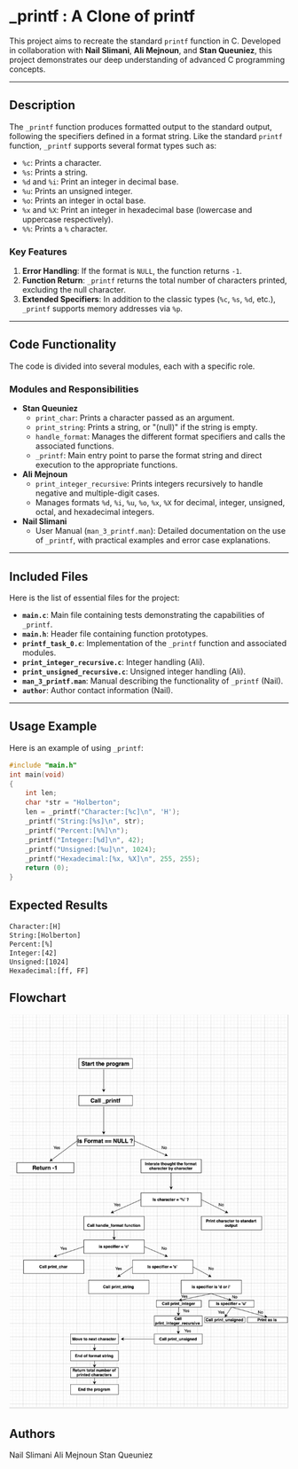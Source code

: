 # _printf : A Clone of printf

This project aims to recreate the standard `printf` function in C. Developed in collaboration with **Nail Slimani**, **Ali Mejnoun**, and **Stan Queuniez**, this project demonstrates our deep understanding of advanced C programming concepts.

---

## Description

The `_printf` function produces formatted output to the standard output, following the specifiers defined in a format string. Like the standard `printf` function, `_printf` supports several format types such as:
- `%c`: Prints a character.
- `%s`: Prints a string.
- `%d` and `%i`: Print an integer in decimal base.
- `%u`: Prints an unsigned integer.
- `%o`: Prints an integer in octal base.
- `%x` and `%X`: Print an integer in hexadecimal base (lowercase and uppercase respectively).
- `%%`: Prints a `%` character.

### Key Features

1. **Error Handling**: If the format is `NULL`, the function returns `-1`.
2. **Function Return**: `_printf` returns the total number of characters printed, excluding the null character.
3. **Extended Specifiers**: In addition to the classic types (`%c`, `%s`, `%d`, etc.), `_printf` supports memory addresses via `%p`.

---

## Code Functionality

The code is divided into several modules, each with a specific role.

### Modules and Responsibilities

- **Stan Queuniez**
	- `print_char`: Prints a character passed as an argument.
	- `print_string`: Prints a string, or "(null)" if the string is empty.
	- `handle_format`: Manages the different format specifiers and calls the associated functions.
	- `_printf`: Main entry point to parse the format string and direct execution to the appropriate functions.
- **Ali Mejnoun**
	- `print_integer_recursive`: Prints integers recursively to handle negative and multiple-digit cases.
	- Manages formats `%d`, `%i`, `%u`, `%o`, `%x`, `%X` for decimal, integer, unsigned, octal, and hexadecimal integers.
- **Nail Slimani**
	- User Manual (`man_3_printf.man`): Detailed documentation on the use of `_printf`, with practical examples and error case explanations.

---

## Included Files

Here is the list of essential files for the project:
- **`main.c`**: Main file containing tests demonstrating the capabilities of `_printf`.
- **`main.h`**: Header file containing function prototypes.
- **`printf_task_0.c`**: Implementation of the `_printf` function and associated modules.
- **`print_integer_recursive.c`**: Integer handling (Ali).
- **`print_unsigned_recursive.c`**: Unsigned integer handling (Ali).
- **`man_3_printf.man`**: Manual describing the functionality of `_printf` (Nail).
- **`author`**: Author contact information (Nail).

---

## Usage Example

Here is an example of using `_printf`:
```c
#include "main.h"
int main(void)
{
	int len;
	char *str = "Holberton";
	len = _printf("Character:[%c]\n", 'H');
	_printf("String:[%s]\n", str);
	_printf("Percent:[%%]\n");
	_printf("Integer:[%d]\n", 42);
	_printf("Unsigned:[%u]\n", 1024);
	_printf("Hexadecimal:[%x, %X]\n", 255, 255);
	return (0);
}
```

## Expected Results

```
Character:[H]
String:[Holberton]
Percent:[%]
Integer:[42]
Unsigned:[1024]
Hexadecimal:[ff, FF]
```
## Flowchart

![Flowchart](https://github.com/Amedjnoun/holbertonschool-printf/blob/Dev/Flowchart.png?raw=true)
## Authors

Nail Slimani
Ali Mejnoun
Stan Queuniez